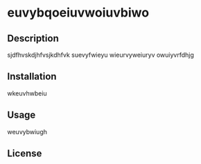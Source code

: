 # euvybqoeiuvwoiuvbiwo

## Description

sjdfhvskdjhfvsjkdhfvk
suevyfwieyu
wieurvyweiuryv
owuiyvrfdhjg

## Installation

wkeuvhwbeiu

## Usage

weuvybwiugh

## License


